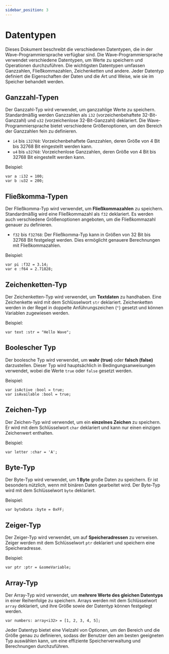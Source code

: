 ```yaml
---
sidebar_position: 3
---
```


# Datentypen

Dieses Dokument beschreibt die verschiedenen Datentypen, die in der Wave-Programmiersprache verfügbar sind.
Die Wave-Programmiersprache verwendet verschiedene Datentypen, um Werte zu speichern und Operationen durchzuführen.
Die wichtigsten Datentypen umfassen Ganzzahlen, Fließkommazahlen, Zeichenketten und andere. Jeder Datentyp definiert die Eigenschaften der Daten und die Art und Weise, wie sie im Speicher behandelt werden.

## Ganzzahl-Typen
Der Ganzzahl-Typ wird verwendet, um ganzzahlige Werte zu speichern.
Standardmäßig werden Ganzzahlen als `i32` (vorzeichenbehaftete 32-Bit-Ganzzahl) und `u32` (vorzeichenlose 32-Bit-Ganzzahl) deklariert.
Die Wave-Programmiersprache bietet verschiedene Größenoptionen, um den Bereich der Ganzzahlen fein zu definieren.

* `i4` bis `i32768`: Vorzeichenbehaftete Ganzzahlen, deren Größe von 4 Bit bis 32768 Bit eingestellt werden kann.
* `u4` bis `u32768`: Vorzeichenlose Ganzzahlen, deren Größe von 4 Bit bis 32768 Bit eingestellt werden kann.

Beispiel:
```wave
var a :i32 = 100;
var b :u32 = 200;
```

## Fließkomma-Typen
Der Fließkomma-Typ wird verwendet, um **Fließkommazahlen** zu speichern.
Standardmäßig wird eine Fließkommazahl als `f32` deklariert.
Es werden auch verschiedene Größenoptionen angeboten, um die Fließkommazahl genauer zu definieren.

* `f32` bis `f32768`: Der Fließkomma-Typ kann in Größen von 32 Bit bis 32768 Bit festgelegt werden. Dies ermöglicht genauere Berechnungen mit Fließkommazahlen.

Beispiel:
```wave
var pi :f32 = 3.14;
var e :f64 = 2.71828;
```

## Zeichenketten-Typ
Der Zeichenketten-Typ wird verwendet, um **Textdaten** zu handhaben. Eine Zeichenkette wird mit dem Schlüsselwort `str` deklariert.
Zeichenketten werden in der Regel in doppelte Anführungszeichen (`"`) gesetzt und können Variablen zugewiesen werden.

Beispiel:
```wave
var text :str = "Hello Wave";
```

## Boolescher Typ
Der boolesche Typ wird verwendet, um **wahr (true)** oder **falsch (false)** darzustellen.
Dieser Typ wird hauptsächlich in Bedingungsanweisungen verwendet, wobei die Werte `true` oder `false` gesetzt werden.

Beispiel:
```wave
var isActive :bool = true;
var isAvailable :bool = true;
```

## Zeichen-Typ
Der Zeichen-Typ wird verwendet, um ein **einzelnes Zeichen** zu speichern.
Er wird mit dem Schlüsselwort `char` deklariert und kann nur einen einzigen Zeichenwert enthalten.

Beispiel:
```wave
var letter :char = 'A';
```

## Byte-Typ
Der Byte-Typ wird verwendet, um **1 Byte** große Daten zu speichern.
Er ist besonders nützlich, wenn mit binären Daten gearbeitet wird. Der Byte-Typ wird mit dem Schlüsselwort `byte` deklariert.

Beispiel:
```wave
var byteData :byte = 0xFF;
```

## Zeiger-Typ
Der Zeiger-Typ wird verwendet, um auf **Speicheradressen** zu verweisen.
Zeiger werden mit dem Schlüsselwort `ptr` deklariert und speichern eine Speicheradresse.

Beispiel:
```wave
var ptr :ptr = &someVariable;
```

## Array-Typ
Der Array-Typ wird verwendet, um **mehrere Werte des gleichen Datentyps** in einer Reihenfolge zu speichern.
Arrays werden mit dem Schlüsselwort `array` deklariert, und ihre Größe sowie der Datentyp können festgelegt werden.

```wave
var numbers: array<i32> = [1, 2, 3, 4, 5];
```

Jeder Datentyp bietet eine Vielzahl von Optionen, um den Bereich und die Größe genau zu definieren, sodass der Benutzer den am besten geeigneten Typ auswählen kann, um eine effiziente Speicherverwaltung und Berechnungen durchzuführen.
